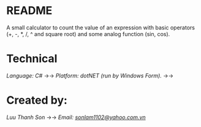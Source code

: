 # README #
A small calculator to count the value of an expression with basic operators (+, -, *, /, ^ and square root) and some analog function (sin, cos).

# Technical #
*Language: C#* ->->
*Platform: dotNET (run by Windows Form).* ->->

# Created by: #
*Luu Thanh Son* ->->
*Email: sonlam1102@yahoo.com.vn*

